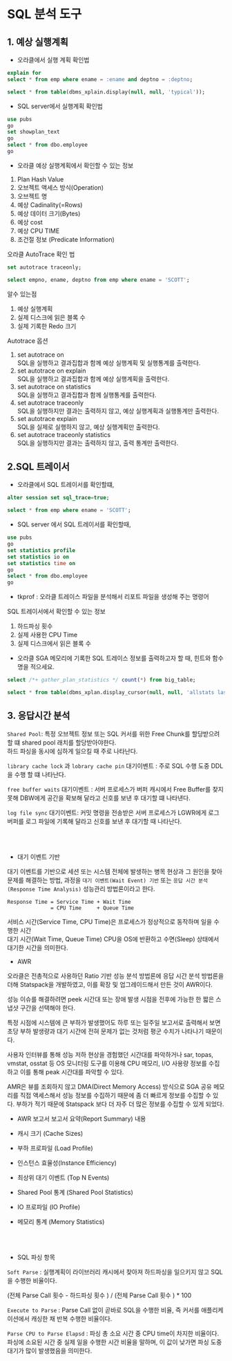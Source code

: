 # SQL 분석 도구

## 1. 예상 실행계획

- 오라클에서 실행 계획 확인법

```sql
explain for
select * from emp where ename = :ename and deptno = :deptno;

select * from table(dbms_xplain.display(null, null, 'typical'));
```

- SQL server에서 실행계획 확인법

```sql
use pubs
go
set showplan_text
go
select * from dbo.employee
go
```

- 오라클 예상 실행계획에서 확인할 수 있는 정보

1. Plan Hash Value
2. 오브젝트 액세스 방식(Operation)
3. 오브젝트 명
4. 예상 Cadinality(=Rows)
5. 예상 데이터 크기(Bytes)
6. 예상 cost
7. 예상 CPU TIME
8. 조건절 정보 (Predicate Information)


오라클 AutoTrace 확인 법

```sql
set autotrace traceonly;

select empno, ename, deptno from emp where ename = 'SCOTT';
```

알수 있는점

1. 예상 실행계획
2. 실제 디스크에 읽은 블록 수
3. 실제 기록한 Redo 크기


Autotrace 옵션

1. set autotrace on  
SQL을 실행하고 결과집합과 함께 예상 실행계획 및 실행통계를 출력한다.
2. set autotrace on explain  
SQL을 실행하고 결과집합과 함께 예상 실행계획을 출력한다.
3. set autotrace on statistics  
SQL을 실행하고 결과집합과 함께 실행통계를 출력한다.
4. set autotrace traceonly  
SQL을 실행하지만 결과는 출력하지 않고, 예상 실행계획과 실행통계만 출력한다.
5. set autotrace explain  
SQL을 실제로 실행하지 않고, 예상 실행계획만 출력한다.
6. set autotrace traceonly statistics  
SQL을 실행하지만 결과는 출력하지 않고, 출력 통계만 출력한다.


## 2.SQL 트레이서

- 오라클에서 SQL 트레이서를 확인할떄,

```sql
alter session set sql_trace=true;

select * from emp where ename = 'SCOTT';
```

- SQL server 에서 SQL 트레이서를 확인할때,

```sql
use pubs
go
set statistics profile
set statistics io on
set statistics time on
go
select * from dbo.employee
go
```


* tkprof : 오라클 트레이스 파일을 분석해서 리포트 파일을 생성해 주는 명령어

SQL 트레이서에서 확인할 수 있는 정보

1. 하드파싱 횟수
2. 실제 사용한 CPU Time
3. 실제 디스크에서 읽은 블록 수


- 오라클 SGA 메모리에 기록한 SQL 트레이스 정보를 출력하고자 할 때, 힌트와 함수명을 적으세요.

```sql
select /*+ gather_plan_statistics */ count(*) from big_table;

select * from table(dbms_xplan.display_cursor(null, null, 'allstats last'));
```

## 3. 응답시간 분석

`Shared Pool`: 특정 오브젝트 정보 또는 SQL 커서를 위한 Free Chunk를 할당받으려 할 떄 shared pool 래치를 할당받아야한다.  
하드 파싱을 동시에 심하게 일으킬 때 주로 나타난다.

`library cache lock` 과 `lobrary cache pin` 대기이벤트 : 주로 SQL 수행 도중 DDL을 수행 할 떄 나타난다.

`free buffer waits` 대기이벤트 : 서버 프로세스가 버퍼 캐시에서 Free Buffer를 찾지 못해 DBW에게 공간을 확보해 달라고 신호를 보낸 후 대기할 떄 나타낸다.

`log file sync` 대기이벤트: 커밋 명령을 전송받은 서버 프로세스가 LGWR에게 로그 버퍼를 로그 파일에 기록해 달라고 신호를 보낸 후 대기할 때 나타난다.

<br>
<br>

- 대기 이벤트 기반

대기 이벤트를 기반으로 세션 또는 시스템 전체에 발생하는 병목 현상과 그 원인을 찾아 문제를 해결하는 방법, 과정을 `대기 이벤트(Wait Event) 기반` 또는 `응답 시간 분석(Response Time Analysis)` 성능관리 방법론이라고 한다.

```
Response Time = Service Time + Wait Time
              = CPU Time     + Queue Time
```

서비스 시간(Service Time, CPU Time)은 프로세스가 정상적으로 동작하며 일을 수행한 시간  
대기 시간(Wait Time, Queue Time) CPU을 OS에 반환하고 수면(Sleep) 상태에서 대기한 시간을 의미한다.


- AWR

오라클은 전총적으로 사용하던 Ratio 기반 성능 분석 방법론에 응답 시간 분석 방법론을 더해 Statspack을 개발하였고, 이를 확장 및 업그레이드해서 만든 것이 AWR이다.  

성능 이슈를 해결하려면 peek 시간대 또는 장애 발생 시점을 전후에 가능한 한 짧은 스냅샷 구간을 선택해야 한다.  

특정 시점에 시스템에 큰 부하가 발생했어도 하루 또는 일주일 보고서로 출력해서 보면 초당 부하 발생량과 대기 시간에 전혀 문제가 없는 것처럼 평군 수치가 나타나기 때문이다.  

사용자 인터뷰를 통해 성능 저하 현상을 경험했던 시간대를 파악하거나 sar, topas, vmstat, osstat 등 OS 모니터링 도구를 이용해 CPU 메모리, I/O 사용량 정보를 수집하고 이를 통해 peak 시간대를 파악할 수 있다.

AMR은 뷰를 조회하지 않고 DMA(Direct Memory Access) 방식으로 SGA 공유 메모리를 직접 액세스해서 성능 정보를 수집하기 때문에 좀 더 빠르게 정보를 수집할 수 있다. 부하가 적기 때문에 Statspack 보다 더 자주 더 많은 정보를 수집할 수 있게 되었다.


- AWR 보고서 보고서 요약(Report Summary) 내용 

- 캐시 크기 (Cache Sizes)
- 부하 프로파일 (Load Profile)
- 인스턴스 효율성(Instance Efficiency)
- 최상위 대기 이벤트 (Top N Events)
- Shared Pool 통계 (Shared Pool Statistics)
- IO 프로파일 (IO Profile)
- 메모리 통계 (Memory Statistics)


<br><br>

- SQL 파싱 항목

`Soft Parse` : 실행계획이 라이브러리 캐시에서 찾아져 하드파싱을 일으키지 않고 SQL을 수행한 비율이다.

(전체 Parse Call 횟수 - 하드파싱 횟수 ) / (전체 Parse Call 횟수 ) * 100

`Execute to Parse` : Parse Call 없이 곧바로 SQL을 수행한 비율, 즉 커서를 애플리케이션에서 캐싱한 채 반복 수행한 비율이다.

`Parse CPU to Parse Elapsd` : 파싱 총 소요 시간 중 CPU time이 차지한 비율이다. 파싱에 소요된 시간 중 실제 일을 수행한 시간 비율을 말하며, 이 값이 낮가면 파싱 도중 대기가 많이 발생했음을 의미한다.
